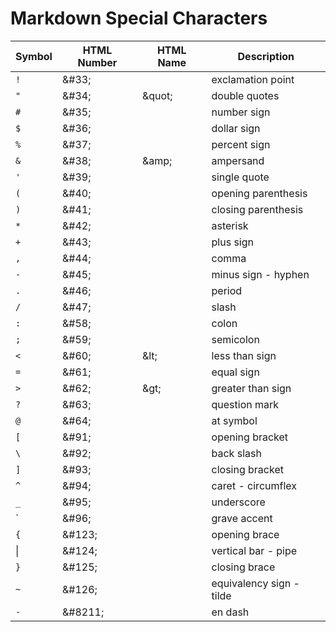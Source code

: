 


# Markdown Special Characters

<table><thead>
<tr><th>Symbol</th><th>HTML Number</th><th>HTML Name</th><th>Description</th></tr>
</thead>
<tbody>
<tr><td><code>!</code></td><td>&amp;#33;</td><td></td><td>exclamation point</td></tr>
<tr><td><code>"</code></td><td>&amp;#34;</td><td>&amp;quot;</td><td>double quotes</td></tr>
<tr><td><code>#</code></td><td>&amp;#35;</td><td></td><td>number sign</td></tr>
<tr><td><code>$</code></td><td>&amp;#36;</td><td></td><td>dollar sign</td></tr>
<tr><td><code>%</code></td><td>&amp;#37;</td><td></td><td>percent sign</td></tr>
<tr><td><code>&amp;</code></td><td>&amp;#38;</td><td>&amp;amp;</td><td>ampersand</td></tr>
<tr><td><code>'</code></td><td>&amp;#39;</td><td></td><td>single quote</td></tr>
<tr><td><code>(</code></td><td>&amp;#40;</td><td></td><td>opening parenthesis</td></tr>
<tr><td><code>)</code></td><td>&amp;#41;</td><td></td><td>closing parenthesis</td></tr>
<tr><td><code>*</code></td><td>&amp;#42;</td><td></td><td>asterisk</td></tr>
<tr><td><code>+</code></td><td>&amp;#43;</td><td></td><td>plus sign</td></tr>
<tr><td><code>,</code></td><td>&amp;#44;</td><td></td><td>comma</td></tr>
<tr><td><code>-</code></td><td>&amp;#45;</td><td></td><td>minus sign - hyphen</td></tr>
<tr><td><code>.</code></td><td>&amp;#46;</td><td></td><td>period</td></tr>
<tr><td><code>/</code></td><td>&amp;#47;</td><td></td><td>slash</td></tr>
<tr><td><code>:</code></td><td>&amp;#58;</td><td></td><td>colon</td></tr>
<tr><td><code>;</code></td><td>&amp;#59;</td><td></td><td>semicolon</td></tr>
<tr><td><code>&lt;</code></td><td>&amp;#60;</td><td>&amp;lt;</td><td>less than sign</td></tr>
<tr><td><code>=</code></td><td>&amp;#61;</td><td></td><td>equal sign</td></tr>
<tr><td><code>&gt;</code></td><td>&amp;#62;</td><td>&amp;gt;</td><td>greater than sign</td></tr>
<tr><td><code>?</code></td><td>&amp;#63;</td><td></td><td>question mark</td></tr>
<tr><td><code>@</code></td><td>&amp;#64;</td><td></td><td>at symbol</td></tr>
<tr><td><code>[</code></td><td>&amp;#91;</td><td></td><td>opening bracket</td></tr>
<tr><td><code>\</code></td><td>&amp;#92;</td><td></td><td>back slash</td></tr>
<tr><td><code>]</code></td><td>&amp;#93;</td><td></td><td>closing bracket</td></tr>
<tr><td><code>^</code></td><td>&amp;#94;</td><td></td><td>caret - circumflex</td></tr>
<tr><td><code>_</code></td><td>&amp;#95;</td><td></td><td>underscore</td></tr>
<tr><td>`</td><td>&amp;#96;</td><td></td><td>grave accent</td></tr>
<tr><td><code>{</code></td><td>&amp;#123;</td><td></td><td>opening brace</td></tr>
<tr><td>|</td><td>&amp;#124;</td><td></td><td>vertical bar - pipe</td></tr>
<tr><td><code>}</code></td><td>&amp;#125;</td><td></td><td>closing brace</td></tr>
<tr><td><code>~</code></td><td>&amp;#126;</td><td></td><td>equivalency sign - tilde</td></tr>
<tr><td><code>-</code></td><td>&amp;#8211;</td><td></td><td>en dash</td></tr>
</tbody>
</table>
